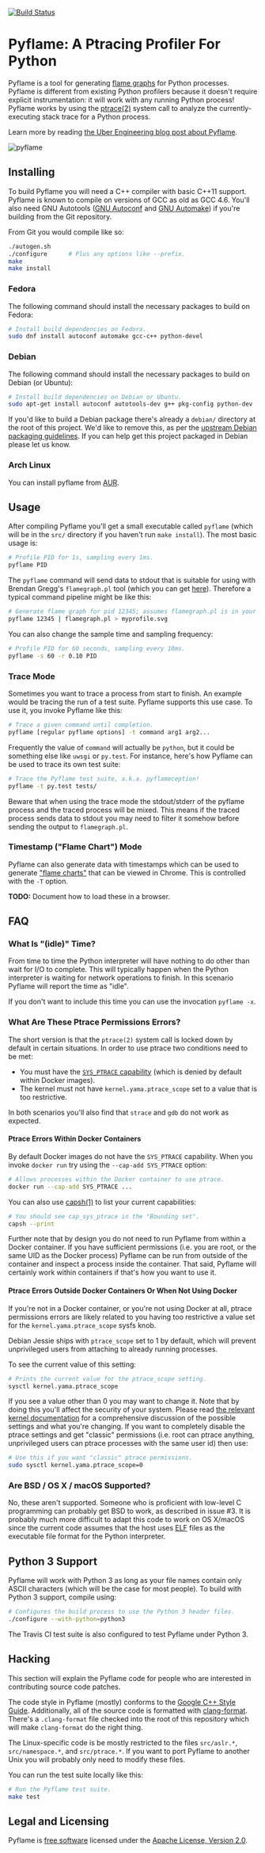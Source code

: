 [![Build Status](https://api.travis-ci.org/uber/pyflame.svg)](https://travis-ci.org/uber/pyflame)

# Pyflame: A Ptracing Profiler For Python

Pyflame is a tool for
generating [flame graphs](https://github.com/brendangregg/FlameGraph) for Python
processes. Pyflame is different from existing Python profilers because it
doesn't require explicit instrumentation: it will work with any running Python
process! Pyflame works by using
the [ptrace(2)](http://man7.org/linux/man-pages/man2/ptrace.2.html) system call
to analyze the currently-executing stack trace for a Python process.

Learn more by reading
[the Uber Engineering blog post about Pyflame](http://eng.uber.com/pyflame/).

![pyflame](https://cloud.githubusercontent.com/assets/2734/17949703/8ef7d08c-6a0b-11e6-8bbd-41f82086d862.png)

## Installing

To build Pyflame you will need a C++ compiler with basic C++11 support. Pyflame
is known to compile on versions of GCC as old as GCC 4.6. You'll also need GNU
Autotools ([GNU Autoconf](https://www.gnu.org/software/autoconf/autoconf.html)
and [GNU Automake](https://www.gnu.org/software/automake/automake.html)) if
you're building from the Git repository.

From Git you would compile like so:

```bash
./autogen.sh
./configure      # Plus any options like --prefix.
make
make install
```

### Fedora

The following command should install the necessary packages to build on Fedora:

```bash
# Install build dependencies on Fedora.
sudo dnf install autoconf automake gcc-c++ python-devel
```

### Debian

The following command should install the necessary packages to build on Debian
(or Ubuntu):

```bash
# Install build dependencies on Debian or Ubuntu.
sudo apt-get install autoconf autotools-dev g++ pkg-config python-dev
```

If you'd like to build a Debian package there's already a `debian/` directory at
the root of this project. We'd like to remove this, as per the
[upstream Debian packaging guidelines](https://wiki.debian.org/UpstreamGuide).
If you can help get this project packaged in Debian please let us know.

### Arch Linux

You can install pyflame from [AUR](https://aur.archlinux.org/packages/pyflame-git/).

## Usage

After compiling Pyflame you'll get a small executable called `pyflame` (which
will be in the `src/` directory if you haven't run `make install`). The most
basic usage is:

```bash
# Profile PID for 1s, sampling every 1ms.
pyflame PID
```

The `pyflame` command will send data to stdout that is suitable for using with
Brendan Gregg's `flamegraph.pl` tool (which you can
get [here](https://github.com/brendangregg/FlameGraph)). Therefore a typical
command pipeline might be like this:

```bash
# Generate flame graph for pid 12345; assumes flamegraph.pl is in your $PATH.
pyflame 12345 | flamegraph.pl > myprofile.svg
```

You can also change the sample time and sampling frequency:

```bash
# Profile PID for 60 seconds, sampling every 10ms.
pyflame -s 60 -r 0.10 PID
```

### Trace Mode

Sometimes you want to trace a process from start to finish. An example would be
tracing the run of a test suite. Pyflame supports this use case. To use it, you
invoke Pyflame like this:

```bash
# Trace a given command until completion.
pyflame [regular pyflame options] -t command arg1 arg2...
```

Frequently the value of `command` will actually be `python`, but it could be
something else like `uwsgi` or `py.test`. For instance, here's how Pyflame can
be used to trace its own test suite:

```bash
# Trace the Pyflame test suite, a.k.a. pyflameception!
pyflame -t py.test tests/
```

Beware that when using the trace mode the stdout/stderr of the pyflame process
and the traced process will be mixed. This means if the traced process sends
data to stdout you may need to filter it somehow before sending the output to
`flamegraph.pl`.

### Timestamp ("Flame Chart") Mode

Pyflame can also generate data with timestamps which can be used to
generate ["flame charts"](https://addyosmani.com/blog/devtools-flame-charts/)
that can be viewed in Chrome. This is controlled with the `-T` option.

**TODO:** Document how to load these in a browser.

## FAQ

### What Is "(idle)" Time?

From time to time the Python interpreter will have nothing to do other than wait
for I/O to complete. This will typically happen when the Python interpreter is
waiting for network operations to finish. In this scenario Pyflame will report
the time as "idle".

If you don't want to include this time you can use the invocation `pyflame -x`.

### What Are These Ptrace Permissions Errors?

The short version is that the `ptrace(2)` system call is locked down by default
in certain situations. In order to use ptrace two conditions need to be met:

 * You must have the
   [`SYS_PTRACE` capability](http://man7.org/linux/man-pages/man7/capabilities.7.html) (which
   is denied by default within Docker images).
 * The kernel must not have `kernel.yama.ptrace_scope` set to a value that is
   too restrictive.

In both scenarios you'll also find that `strace` and `gdb` do not work as
expected.

#### Ptrace Errors Within Docker Containers

By default Docker images do not have the `SYS_PTRACE` capability. When you
invoke `docker run` try using the `--cap-add SYS_PTRACE` option:

```bash
# Allows processes within the Docker container to use ptrace.
docker run --cap-add SYS_PTRACE ...
```

You can also use [capsh(1)](http://man7.org/linux/man-pages/man1/capsh.1.html)
to list your current capabilities:

```bash
# You should see cap_sys_ptrace in the "Bounding set".
capsh --print
```

Further note that by design you do not need to run Pyflame from within a Docker
container. If you have sufficient permissions (i.e. you are root, or the same
UID as the Docker process) Pyflame can be run from outside of the container and
inspect a process inside the container. That said, Pyflame will certainly work
within containers if that's how you want to use it.

#### Ptrace Errors Outside Docker Containers Or When Not Using Docker

If you're not in a Docker container, or you're not using Docker at all, ptrace
permissions errors are likely related to you having too restrictive a value set
for the `kernel.yama.ptrace_scope` sysfs knob.

Debian Jessie ships with `ptrace_scope` set to 1 by default, which will prevent
unprivileged users from attaching to already running processes.

To see the current value of this setting:

```bash
# Prints the current value for the ptrace_scope setting.
sysctl kernel.yama.ptrace_scope
```

If you see a value other than 0 you may want to change it. Note that by doing
this you'll affect the security of your system. Please read
[the relevant kernel documentation](https://www.kernel.org/doc/Documentation/security/Yama.txt)
for a comprehensive discussion of the possible settings and what you're
changing. If you want to completely disable the ptrace settings and get
"classic" permissions (i.e. root can ptrace anything, unprivileged users can
ptrace processes with the same user id) then use:

```bash
# Use this if you want "classic" ptrace permissions.
sudo sysctl kernel.yama.ptrace_scope=0
```

### Are BSD / OS X / macOS Supported?

No, these aren't supported. Someone who is proficient with low-level C
programming can probably get BSD to work, as described in issue #3. It is
probably much more difficult to adapt this code to work on OS X/macOS since the
current code assumes that the host
uses [ELF](https://en.wikipedia.org/wiki/Executable_and_Linkable_Format) files
as the executable file format for the Python interpreter.

## Python 3 Support

Pyflame will work with Python 3 as long as your file names contain only ASCII
characters (which will be the case for most people). To build with Python 3
support, compile using:

```bash
# Configures the build process to use the Python 3 header files.
./configure --with-python=python3
```

The Travis CI test suite is also configured to test Pyflame under Python 3.

## Hacking

This section will explain the Pyflame code for people who are interested in
contributing source code patches.

The code style in Pyflame (mostly) conforms to
the [Google C++ Style Guide](https://google.github.io/styleguide/cppguide.html).
Additionally, all of the source code is formatted
with [clang-format](http://clang.llvm.org/docs/ClangFormat.html). There's a
`.clang-format` file checked into the root of this repository which will make
`clang-format` do the right thing.

The Linux-specific code is be mostly restricted to the files `src/aslr.*`,
`src/namespace.*`, and `src/ptrace.*`. If you want to port Pyflame to another
Unix you will probably only need to modify these files.

You can run the test suite locally like this:

```bash
# Run the Pyflame test suite.
make test
```

## Legal and Licensing

Pyflame is [free software](https://www.gnu.org/philosophy/free-sw.en.html)
licensed under the
[Apache License, Version 2.0][].

[Apache License, Version 2.0]: LICENSE

